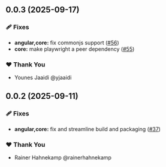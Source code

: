 ## 0.0.3 (2025-09-17)

### 🩹 Fixes

- **angular,core:** fix commonjs support ([#56](https://github.com/testronaut/testronaut/pull/56))
- **core:** make playwright a peer dependency ([#55](https://github.com/testronaut/testronaut/pull/55))

### ❤️ Thank You

- Younes Jaaidi @yjaaidi

## 0.0.2 (2025-09-11)

### 🩹 Fixes

- **angular,core:** fix and streamline build and packaging ([#37](https://github.com/testronaut/testronaut/pull/37))

### ❤️ Thank You

- Rainer Hahnekamp @rainerhahnekamp
